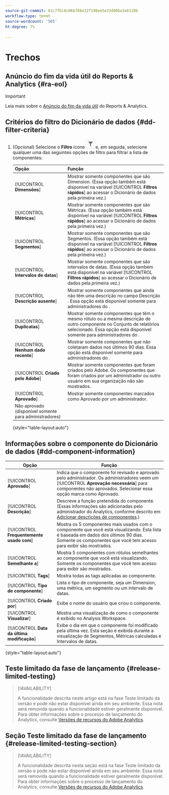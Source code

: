 ```yaml
---
source-git-commit: 01c7fbc8c06bf88e32f198ee5e23d00ba3e6128b
workflow-type: tm+mt
source-wordcount: '565'
ht-degree: 7%

---
```

# Trechos

## Anúncio do fim da vida útil do Reports &amp; Analytics {#ra-eol}

>[!IMPORTANT]
>
>Leia mais sobre o [Anúncio do fim da vida útil](https://express.adobe.com/page/6WnF8JK6IRDhf/) do Reports &amp; Analytics.

## Critérios do filtro do Dicionário de dados {#dd-filter-criteria}

1. (Opcional) Selecione o **Filtro** ícone ![Ícone do Filtro do dicionário de dados](/help/analyze/analysis-workspace/components/data-dictionary/assets/data-dictionary-filter-icon.png)e, em seguida, selecione qualquer uma das seguintes opções de filtro para filtrar a lista de componentes:

   | Opção | Função |
   |---------|----------|
   | [!UICONTROL **Dimensões**] | Mostrar somente componentes que são Dimension. (Essa opção também está disponível na variável [!UICONTROL **Filtros rápidos**] ao acessar o Dicionário de dados pela primeira vez.) |
   | [!UICONTROL **Métricas**] | Mostrar somente componentes que são Métricas. (Essa opção também está disponível na variável [!UICONTROL **Filtros rápidos**] ao acessar o Dicionário de dados pela primeira vez.) |
   | [!UICONTROL **Segmentos**] | Mostrar somente componentes que são Segmentos. (Essa opção também está disponível na variável [!UICONTROL **Filtros rápidos**] ao acessar o Dicionário de dados pela primeira vez.) <!--this is Filters in CJA--> |
   | [!UICONTROL **Intervalos de datas**] | Mostrar somente componentes que são intervalos de datas. (Essa opção também está disponível na variável [!UICONTROL **Filtros rápidos**] ao acessar o Dicionário de dados pela primeira vez.) |
   | [!UICONTROL **Descrição ausente**] | Mostrar somente componentes que ainda não têm uma descrição no campo Descrição . Essa opção está disponível somente para administradores do . |
   | [!UICONTROL **Duplicatas**] | Mostrar somente componentes que têm o mesmo rótulo ou a mesma descrição de outro componente no Conjunto de relatórios selecionado. Essa opção está disponível somente para administradores do . |
   | [!UICONTROL **Nenhum dado recente**] | Mostrar somente componentes que não coletaram dados nos últimos 90 dias. Essa opção está disponível somente para administradores do . |
   | [!UICONTROL **Criado pelo Adobe**] | Mostrar somente componentes que foram criados pelo Adobe. Os componentes que foram criados por um administrador ou outro usuário em sua organização não são mostrados. |
   | [!UICONTROL **Aprovado**] | Mostrar somente componentes marcados como Aprovado por um administrador. |
   | Não aprovado (disponível somente para administradores) | <!--this is in the requirements doc, but I don't see this in the UI--> |

   {style=&quot;table-layout:auto&quot;}

## Informações sobre o componente do Dicionário de dados {#dd-component-information}

| Opção | Função |
|---------|----------|
| [!UICONTROL **Aprovado**] | Indica que o componente foi revisado e aprovado pelo administrador. Os administradores veem um [!UICONTROL **Aprovação necessária**] para componentes não aprovados. Selecionar essa opção marca como Aprovado. |
| [!UICONTROL **Descrição**] | Descreve a função pretendida do componente. (Essas informações são adicionadas pelo administrador do Analytics, conforme descrito em [Adicionar descrições de componentes](/help/analyze/analysis-workspace/components/add-component-descriptions.md).) |
| [!UICONTROL **Frequentemente usado com**] | Mostra os 5 componentes mais usados com o componente que você está visualizando. Esta lista é baseada em dados dos últimos 90 dias. Somente os componentes que você tem acesso para exibir são mostrados. |
| [!UICONTROL **Semelhante a**] | Mostra 5 componentes com rótulos semelhantes ao componente que você está visualizando. Somente os componentes que você tem acesso para exibir são mostrados. |
| [!UICONTROL **Tags**] | Mostra todas as tags aplicadas ao componente. |
| [!UICONTROL **Tipo de componente**] | Lista o tipo de componente, seja um Dimension, uma métrica, um segmento ou um intervalo de datas. |
| [!UICONTROL **Criado por**] | Exibe o nome do usuário que criou o componente. |
| [!UICONTROL **Visualizar**] | Mostra uma visualização de como o componente é exibido no Analysis Workspace. |
| [!UICONTROL **Data da última modificação**] | Exibe o dia em que o componente foi modificado pela última vez. Esta seção é exibida durante a visualização de Segmentos, Métricas calculadas e Intervalos de datas. <!--for CJA, it is displayed for all components--> |

{style=&quot;table-layout:auto&quot;}

## Teste limitado da fase de lançamento {#release-limited-testing}

>[!AVAILABILITY]
>
>A funcionalidade descrita neste artigo está na fase Teste limitado da versão e pode não estar disponível ainda em seu ambiente. Essa nota será removida quando a funcionalidade estiver geralmente disponível. Para obter informações sobre o processo de lançamento do Analytics, consulte [Versões de recursos do Adobe Analytics](/help/release-notes/releases.md).

## Seção Teste limitado da fase de lançamento {#release-limited-testing-section}

>[!AVAILABILITY]
>
>A funcionalidade descrita nesta seção está na fase Teste limitado da versão e pode não estar disponível ainda em seu ambiente. Essa nota será removida quando a funcionalidade estiver geralmente disponível. Para obter informações sobre o processo de lançamento do Analytics, consulte [Versões de recursos do Adobe Analytics](/help/release-notes/releases.md).

